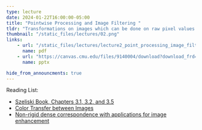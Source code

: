 ```yaml
---
type: lecture
date: 2024-01-22T16:00:00-05:00
title: "Pointwise Processing and Image Filtering "
tldr: "Transformations on images which can be done on raw pixel values as well as image filtering techniques"
thumbnail: "/static_files/lectures/02.png"
links:
    - url: "/static_files/lectures/lecture2_point_processing_image_filtering.pdf"
      name: pdf
    - url: "https://canvas.cmu.edu/files/9140004/download?download_frd=1"
      name: pptx

hide_from_announcments: true
---
```

Reading List:
- [Szeliski Book, Chapters 3.1, 3.2, and 3.5](https://szeliski.org/Book/)
- [Color Transfer between Images](https://www.cs.tau.ac.il/~turkel/imagepapers/ColorTransfer.pdf)
- [Non-rigid dense correspondence with applications for image enhancement](https://dl.acm.org/doi/10.1145/1964921.1964965)
